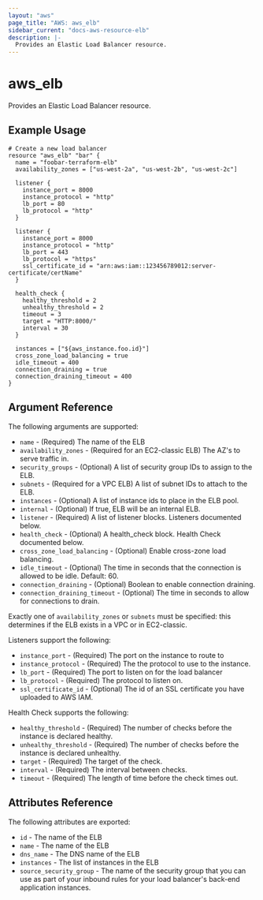 ```yaml
---
layout: "aws"
page_title: "AWS: aws_elb"
sidebar_current: "docs-aws-resource-elb"
description: |-
  Provides an Elastic Load Balancer resource.
---
```


# aws\_elb

Provides an Elastic Load Balancer resource.

## Example Usage

```
# Create a new load balancer
resource "aws_elb" "bar" {
  name = "foobar-terraform-elb"
  availability_zones = ["us-west-2a", "us-west-2b", "us-west-2c"]

  listener {
    instance_port = 8000
    instance_protocol = "http"
    lb_port = 80
    lb_protocol = "http"
  }

  listener {
    instance_port = 8000
    instance_protocol = "http"
    lb_port = 443
    lb_protocol = "https"
    ssl_certificate_id = "arn:aws:iam::123456789012:server-certificate/certName"
  }

  health_check {
    healthy_threshold = 2
    unhealthy_threshold = 2
    timeout = 3
    target = "HTTP:8000/"
    interval = 30
  }

  instances = ["${aws_instance.foo.id}"]
  cross_zone_load_balancing = true
  idle_timeout = 400
  connection_draining = true
  connection_draining_timeout = 400
}
```

## Argument Reference

The following arguments are supported:

* `name` - (Required) The name of the ELB
* `availability_zones` - (Required for an EC2-classic ELB) The AZ's to serve traffic in.
* `security_groups` - (Optional) A list of security group IDs to assign to the ELB.
* `subnets` - (Required for a VPC ELB) A list of subnet IDs to attach to the ELB.
* `instances` - (Optional) A list of instance ids to place in the ELB pool.
* `internal` - (Optional) If true, ELB will be an internal ELB.
* `listener` - (Required) A list of listener blocks. Listeners documented below.
* `health_check` - (Optional) A health_check block. Health Check documented below.
* `cross_zone_load_balancing` - (Optional) Enable cross-zone load balancing.
* `idle_timeout` - (Optional) The time in seconds that the connection is allowed to be idle. Default: 60.
* `connection_draining` - (Optional) Boolean to enable connection draining.
* `connection_draining_timeout` - (Optional) The time in seconds to allow for connections to drain. 

Exactly one of `availability_zones` or `subnets` must be specified: this
determines if the ELB exists in a VPC or in EC2-classic.

Listeners support the following:

* `instance_port` - (Required) The port on the instance to route to
* `instance_protocol` - (Required) The the protocol to use to the instance.
* `lb_port` - (Required) The port to listen on for the load balancer
* `lb_protocol` - (Required) The protocol to listen on.
* `ssl_certificate_id` - (Optional) The id of an SSL certificate you have uploaded to AWS IAM.

Health Check supports the following:

* `healthy_threshold` - (Required) The number of checks before the instance is declared healthy.
* `unhealthy_threshold` - (Required) The number of checks before the instance is declared unhealthy.
* `target` - (Required) The target of the check.
* `interval` - (Required) The interval between checks.
* `timeout` - (Required) The length of time before the check times out.

## Attributes Reference

The following attributes are exported:

* `id` - The name of the ELB
* `name` - The name of the ELB
* `dns_name` - The DNS name of the ELB
* `instances` - The list of instances in the ELB
* `source_security_group` - The name of the security group that you can use as
  part of your inbound rules for your load balancer's back-end application
  instances.
